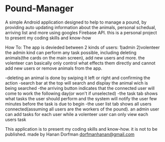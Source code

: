 # Pound-Manager
A simple Android application designed to help to manage a pound, by providing auto updating information about the animals, personal schedual, arriving list and more
using googles Firebase API.
this is a personal project to present my coding skills and know-how


How To:
The app is devieded between 2 kinds of users: 1)admin 2)volenteer
the admin kind can perform any task possible, including deleting animals(the cards on the main screen), add new users and more.
the volenteer can basically only control what effects them directly and cannot add new users or remove animals from the app.

-deleting an animal is done by swiping it left or right and confirming the action
-search bar at the top will search and display the animal wich is being searched
-the arriving button indicates that the connected user will come to work the following day(or won't if unselected)
-the task tab shows what tasks the user should perform and the system will notify the user few minutes before the task is due to begin
-the user list tab shows all users connected(assuming all users are the workers of the pound). an admin user can add tasks for each user while a volenteer user can only view each users task

This application is to present my coding skills and know-how. it is not to be published.
made by Hanan Dorfman
dorfmanhanan@gmail.com
